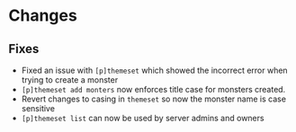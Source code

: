 # Changes
## Fixes
- Fixed an issue with ``[p]themeset`` which showed the incorrect error when trying to create a monster
- ``[p]themeset add monters`` now enforces title case for monsters created.
- Revert changes to casing in ``themeset`` so now the monster name is case sensitive
- ``[p]themeset list`` can now be used by server admins and owners